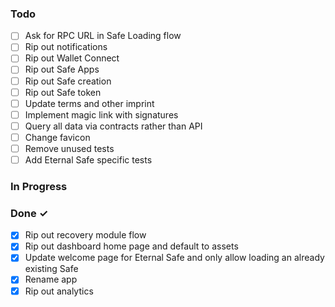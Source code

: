 ### Todo

- [ ] Ask for RPC URL in Safe Loading flow
- [ ] Rip out notifications
- [ ] Rip out Wallet Connect
- [ ] Rip out Safe Apps
- [ ] Rip out Safe creation
- [ ] Rip out Safe token
- [ ] Update terms and other imprint
- [ ] Implement magic link with signatures
- [ ] Query all data via contracts rather than API
- [ ] Change favicon
- [ ] Remove unused tests
- [ ] Add Eternal Safe specific tests

### In Progress

### Done ✓

- [x] Rip out recovery module flow
- [x] Rip out dashboard home page and default to assets
- [x] Update welcome page for Eternal Safe and only allow loading an already existing Safe
- [x] Rename app
- [x] Rip out analytics
